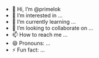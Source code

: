 - 👋 Hi, I’m @primelok
- 👀 I’m interested in ...
- 🌱 I’m currently learning ...
- 💞️ I’m looking to collaborate on ...
- 📫 How to reach me ...
- 😄 Pronouns: ...
- ⚡ Fun fact: ...

<!---
primelok/primelok is a ✨ special ✨ repository because its `README.md` (this file) appears on your GitHub profile.
You can click the Preview link to take a look at your changes.
--->
